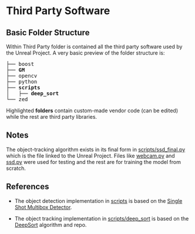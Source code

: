 # Third Party Software
## Basic Folder Structure
Within Third Party folder is contained all the third party software used by the Unreal Project.
A very basic preview of the folder structure is:

<pre>
├── boost
├── <b>GM</b>
├── opencv
├── python
├── <b>scripts
│   ├── deep_sort</b>
└── zed
</pre>

Highlighted **folders** contain custom-made vendor code (can be edited) while the rest are third party libraries.

## Notes

The object-tracking algorithm exists in its final form in [scripts/ssd_final.py](scripts/ssd_final.py) which is the file linked to the Unreal Project.
Files like [webcam.py](scripts/webcam.py) and [ssd.py](scripts/ssd.py) were used for testing and the rest are for training the model from scratch.

## References
- The object detection implementation in [scripts](scripts) is based on the [Single Shot Multibox Detector](https://link.springer.com/chapter/10.1007/978-3-319-46448-0_2).

- The object tracking implementation in [scripts/deep_sort](scripts/deep_sort) is based on the [DeepSort](https://github.com/nwojke/deep_sort.git) algorithm and repo.
